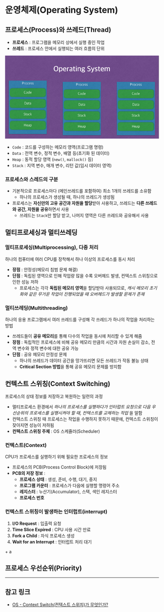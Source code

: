 # 운영체제(Operating System)

## 프로세스(Process)와 쓰레드(Thread)
* **프로세스** : 프로그램을 메모리 상에서 실행 중인 작업
* **쓰레드** : 프로세스 안에서 실행되는 여러 흐름의 단위

![Process와 쓰레드](./images/Process_and_Thread.png)
* `Code` : 코드를 구성하는 메모리 영역(프로그램 명령)
* `Data` : 전역 변수, 정적 변수, 배열 등(초기화 된 데이터)
* `Heap` : 동적 할당 영역 (`new()`, `mallock()` 등)
* `Stack` : 지역 변수, 매개 변수, 리턴 값(임시 데이터 영역)
  
### 프로세스와 스레드의 구분 
* 기본적으로 프로세스마다 (메인쓰레드를 포함하여) 최소 1개의 쓰레드를 소유함
  * 하나의 프로세스가 생성될 때, 하나의 쓰레드가 생성됨
* 프로세스는 **자신만의 고유 공간과 자원을 할당**받아 사용하고, 쓰레드는 **다른 쓰레드와 공간, 자원을 공유**하면서 사용
  * 쓰레드는 `Stack`만 할당 받고, 나머지 영역은 다른 쓰레드와 공유해서 사용

## 멀티프로세싱과 멀티쓰레딩
### 멀티프로세싱(Multiprocessing), 다중 처리
하나의 컴퓨터에 여러 CPU를 장착해서 하나 이상의 프로세스를 동시 처리
* **장점** : 안정성(메모리 침범 문제 해결)
* **단점** : 독립된 영역으로 인해 작업량 많을 수록 오버헤드 발생, 컨텍스트 스위칭으로 인한 성능 저하
  * 프로세스는 각각 **독립된 메모리 영역**을 할당받아 사용되므로, _캐시 메모리 초기화와 같은 무거운 작업이 진행되었을 때 오버헤드가 발생할 문제가 존재_

### 멀티쓰레딩(Multithreading)
하나의 응용 프로그램에서 여러 쓰레드를 구성해 각 쓰레드가 하나의 작업을 처리하는 방법
* 쓰레드들이 **공유 메모리**를 통해 다수의 작업을 동시에 처리할 수 있게 해줌
* **장점** : 독립적인 프로세스에 비해 공유 메모리 만큼의 시간과 자원 손실이 감소, 전역 변수와 정적 변수에 대한 공유 가능
* **단점** : 공유 메모리 안정성 문제
  * 하나의 쓰레드가 데이터 공간을 망가뜨리면 모든 쓰레드가 작동 불능 상태
  * **Critical Section 방법**을 통해 공유 메모리 문제를 방지함

## 컨텍스트 스위칭(Context Switching)
프로세스의 상태 정보를 저장하고 복원하는 일련의 과정
* 멀티프로세스 환경에서 _하나의 프로세스를 실행하다가 인터럽트 요청으로 다음 우선순위의 프로세스를 실행시켜야 할 때, 컨텍스트를 교체하는 작업_ 을 말함 
* 컨텍스트 스위칭 때 프로세스는 작업을 수행하지 못하기 때문에, 컨텍스트 스위칭이 잦아지면 성능이 저하됨
* **컨텍스트 스위칭 주체** : OS 스케쥴러(Scheduler)

### 컨텍스트(Context)
CPU가 프로세스를 실행하기 위해 필요한 프로세스의 정보
* 프로세스의 PCB(Process Control Block)에 저장됨
* **PCB의 저장 정보** :
  * **프로세스 상태** : 생성, 준비, 수행, 대기, 중지
  * **프로그램 카운터** : 프로세스가 다음에 실행할 명령어 주소
  * **레지스터** : 누산기(Accumulator), 스택, 색인 레지스터
  * **프로세스 번호**
  
### 컨텍스트 스위칭이 발생하는 인터럽트(interrupt)
1. **I/O Request** : 입출력 요청
2. **Time Slice Expired** : CPU 사용 시간 만료
3. **Fork a Child** : 자식 프로세스 생성
4. **Wait for an Interrupt** : 인터럽트 처리 대기

\+ a
 
## 프로세스 우선순위(Priority)


***
## 참고 링크
* [OS - Context Switch(컨텍스트 스위치)가 무엇인가?](https://jeong-pro.tistory.com/93)
